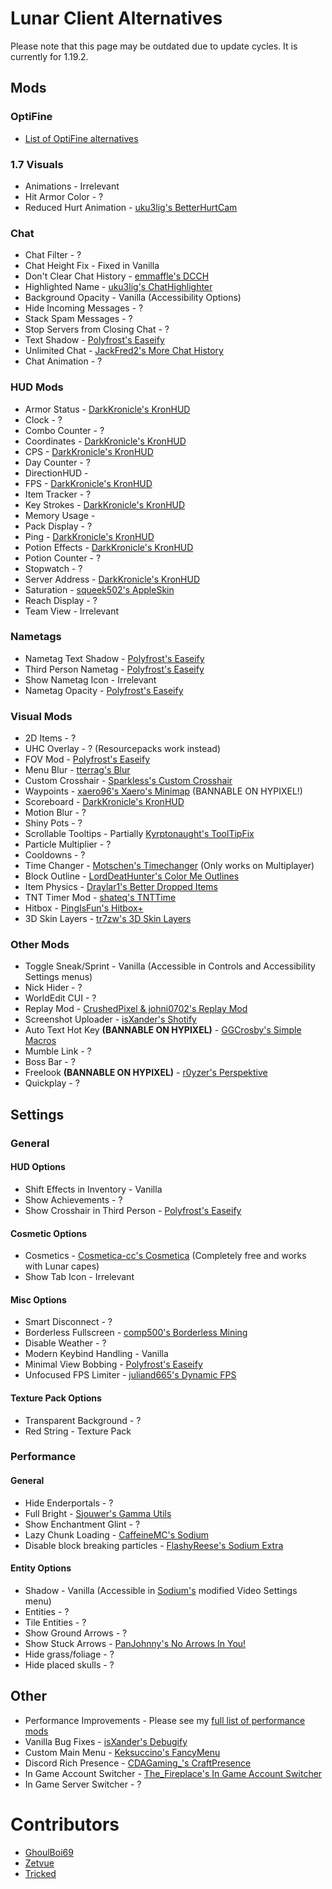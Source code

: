 # Lunar Client Alternatives

Please note that this page may be outdated due to update cycles. It is currently for 1.19.2.

## Mods

### OptiFine

* [List of OptiFine alternatives](https://lambdaurora.dev/optifine_alternatives)

### 1.7 Visuals

* Animations - Irrelevant
* Hit Armor Color - ?
* Reduced Hurt Animation - [uku3lig's BetterHurtCam](https://modrinth.com/mod/betterhurtcam)

### Chat

* Chat Filter - ?
* Chat Height Fix - Fixed in Vanilla
* Don't Clear Chat History - [emmaffle's DCCH](https://modrinth.com/mod/dcch)
* Highlighted Name - [uku3lig's ChatHighlighter](https://modrinth.com/mod/chathighlighter)
* Background Opacity - Vanilla (Accessibility Options)
* Hide Incoming Messages - ?
* Stack Spam Messages - ?
* Stop Servers from Closing Chat - ?
* Text Shadow - [Polyfrost's Easeify](https://github.com/Polyfrost/Easeify/releases/latest)
* Unlimited Chat - [JackFred2's More Chat History](https://modrinth.com/mod/morechathistory)
* Chat Animation - ?

### HUD Mods

* Armor Status - [DarkKronicle's KronHUD](https://modrinth.com/mod/kronhud)
* Clock - ?
* Combo Counter - ?
* Coordinates - [DarkKronicle's KronHUD](https://modrinth.com/mod/kronhud)
* CPS - [DarkKronicle's KronHUD](https://modrinth.com/mod/kronhud)
* Day Counter - ?
* DirectionHUD - 
* FPS - [DarkKronicle's KronHUD](https://modrinth.com/mod/kronhud)
* Item Tracker - ?
* Key Strokes - [DarkKronicle's KronHUD](https://modrinth.com/mod/kronhud)
* Memory Usage - 
* Pack Display - ?
* Ping - [DarkKronicle's KronHUD](https://modrinth.com/mod/kronhud)
* Potion Effects - [DarkKronicle's KronHUD](https://modrinth.com/mod/kronhud)
* Potion Counter - ?
* Stopwatch - ?
* Server Address -  [DarkKronicle's KronHUD](https://modrinth.com/mod/kronhud)
* Saturation - [squeek502's AppleSkin](https://modrinth.com/mod/appleskin)
* Reach Display - ?
* Team View - Irrelevant

### Nametags

* Nametag Text Shadow -  [Polyfrost's Easeify](https://github.com/Polyfrost/Easeify/releases/latest)
* Third Person Nametag - [Polyfrost's Easeify](https://github.com/Polyfrost/Easeify/releases/latest)
* Show Nametag Icon - Irrelevant
* Nametag Opacity - [Polyfrost's Easeify](https://github.com/Polyfrost/Easeify/releases/latest)

### Visual Mods

* 2D Items - ?
* UHC Overlay - ? (Resourcepacks work instead)
* FOV Mod - [Polyfrost's Easeify](https://github.com/Polyfrost/Easeify/releases/latest)
* Menu Blur - [tterrag's Blur](https://www.curseforge.com/minecraft/mc-mods/blur)
* Custom Crosshair - [Sparkless's Custom Crosshair](https://www.curseforge.com/minecraft/mc-mods/custom-crosshair-mod)
* Waypoints - [xaero96's Xaero's Minimap](https://www.curseforge.com/minecraft/mc-mods/xaeros-minimap) (BANNABLE ON HYPIXEL!)
* Scoreboard - [DarkKronicle's KronHUD](https://modrinth.com/mod/kronhud)
* Motion Blur - ?
* Shiny Pots - ?
* Scrollable Tooltips - Partially [Kyrptonaught's ToolTipFix](https://www.curseforge.com/minecraft/mc-mods/tooltipfix)
* Particle Multiplier - ?
* Cooldowns - ?
* Time Changer - [Motschen's Timechanger](https://www.curseforge.com/minecraft/mc-mods/time-changer) (Only works on Multiplayer)
* Block Outline - [LordDeatHunter's Color Me Outlines](https://www.curseforge.com/minecraft/mc-mods/color-me-outlines)
* Item Physics - [Draylar1's Better Dropped Items](https://www.curseforge.com/minecraft/mc-mods/better-dropped-items)
* TNT Timer Mod - [shateq's TNTTime](https://modrinth.com/mod/tnttime)
* Hitbox - [PingIsFun's Hitbox+](https://modrinth.com/mod/hitboxplus)
* 3D Skin Layers - [tr7zw's 3D Skin Layers](https://www.curseforge.com/minecraft/mc-mods/skin-layers-3d)

### Other Mods

* Toggle Sneak/Sprint - Vanilla (Accessible in Controls and Accessibility Settings menus)
* Nick Hider - ?
* WorldEdit CUI - ?
* Replay Mod - [CrushedPixel & johni0702's Replay Mod](https://modrinth.com/mod/replaymod)
* Screenshot Uploader - [isXander's Shotify](https://modrinth.com/mod/shotify)
* Auto Text Hot Key **(BANNABLE ON HYPIXEL)** - [GGCrosby's Simple Macros](https://www.curseforge.com/minecraft/mc-mods/fabric-simple-macros)
* Mumble Link - ?
* Boss Bar - ?
* Freelook **(BANNABLE ON HYPIXEL)** - [r0yzer's Perspektive](https://modrinth.com/mod/perspektive)
* Quickplay - ?

## Settings

### General

#### HUD Options

* Shift Effects in Inventory - Vanilla
* Show Achievements - ?
* Show Crosshair in Third Person - [Polyfrost's Easeify](https://github.com/Polyfrost/Easeify/releases/latest)

#### Cosmetic Options

* Cosmetics - [Cosmetica-cc's Cosmetica](https://modrinth.com/mod/cosmetica) (Completely free and works with Lunar capes)
* Show Tab Icon - Irrelevant

#### Misc Options

* Smart Disconnect - ?
* Borderless Fullscreen - [comp500's Borderless Mining](https://www.curseforge.com/minecraft/mc-mods/borderless-mining)
* Disable Weather - ?
* Modern Keybind Handling - Vanilla
* Minimal View Bobbing - [Polyfrost's Easeify](https://github.com/Polyfrost/Easeify/releases/latest)
* Unfocused FPS Limiter - [juliand665's Dynamic FPS](https://modrinth.com/mod/dynamic-fps)

#### Texture Pack Options

* Transparent Background - ?
* Red String - Texture Pack

### Performance

#### General

* Hide Enderportals - ?
* Full Bright - [Sjouwer's Gamma Utils](https://modrinth.com/mod/gamma-utils)
* Show Enchantment Glint - ?
* Lazy Chunk Loading - [CaffeineMC's Sodium](https://modrinth.com/mod/sodium)
* Disable block breaking particles - [FlashyReese's Sodium Extra](https://modrinth.com/mod/sodium-extra)

#### Entity Options

* Shadow - Vanilla (Accessible in [Sodium's](https://modrinth.com/mod/sodium) modified Video Settings menu)
* Entities - ?
* Tile Entities - ?
* Show Ground Arrows - ?
* Show Stuck Arrows - [PanJohnny's No Arrows In You!](https://modrinth.com/mod/naiy)
* Hide grass/foliage - ?
* Hide placed skulls - ?

## Other

* Performance Improvements - Please see my [full list of performance mods](https://microcontrollersdev.github.io/Alternatives/latest/migrating/#performance)
* Vanilla Bug Fixes - [isXander's Debugify](https://modrinth.com/mod/debugify)
* Custom Main Menu - [Keksuccino's FancyMenu](https://www.curseforge.com/minecraft/mc-mods/fancymenu-fabric)
* Discord Rich Presence - [CDAGaming_'s CraftPresence](https://www.curseforge.com/minecraft/mc-mods/craftpresence)
* In Game Account Switcher - [The_Fireplace's In Game Account Switcher](https://modrinth.com/mod/in-game-account-switcher)
* In Game Server Switcher - ?

# Contributors

* [GhoulBoi69](https://github.com/GhoulBoii)
* [Zetvue](https://zetvue.carrd.co)
* [Tricked](https://github.com/Tricked-dev)
